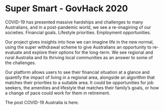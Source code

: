 # Super Smart - GovHack 2020

COVID-19 has presented massive hardships and challenges to many Australians, and in a post-pandemic world, we see a re-imagining of our societies. Financial goals. Lifestyle priorities. Employment opportunities. 

Our project gives insights into how we can imagine life in the new normal, using the super withdrawal scheme to give Australians an opportunity to re-evaluate and explore their options for the long-term. We see regional and rural Australia and its thriving local communities as an answer to some of the challenges.

Our platform allows users to see their financial situation at a glance and quantify the impact of living in a regional area, alongside an algorithm that matches their priorities to a suitable area. It could be opportunities for job seekers, the amenities and lifestyle that matches their family’s goals, or how a change of pace could work for them in retirement. 

The post COVID-19 Australia is here. 
